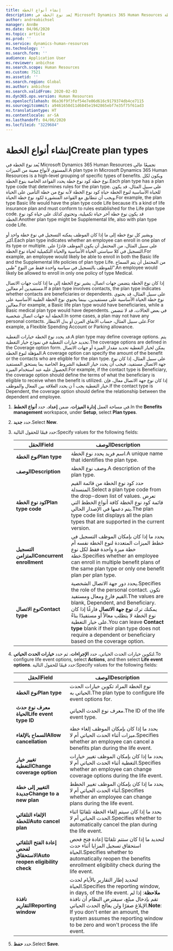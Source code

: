 ```yaml
---
title: إنشاء أنواع الخطة
description: يُعد نوع الخطة في Microsoft Dynamics 365 Human Resources تجميعًا عالي المستوى لأنواع معينة من الميزات. ويكون لكل نوع خطة كود نوع خطة يحدد القواعد الخاصة بنوع الخطة.
author: andreabichsel
manager: AnnBe
ms.date: 04/06/2020
ms.topic: article
ms.prod: ''
ms.service: dynamics-human-resources
ms.technology: ''
ms.search.form: ''
audience: Application User
ms.reviewer: anbichse
ms.search.scope: Human Resources
ms.custom: 7521
ms.assetid: ''
ms.search.region: Global
ms.author: anbichse
ms.search.validFrom: 2020-02-03
ms.dyn365.ops.version: Human Resources
ms.openlocfilehash: 06a36f9f3fef54e7e06d616c9179374db4ce7115
ms.sourcegitcommit: a9461650d11d6845e1942865ebf7e35f75f61ad3
ms.translationtype: HT
ms.contentlocale: ar-SA
ms.lasthandoff: 04/06/2020
ms.locfileid: "3229684"
---
```

# <a name="create-plan-types"></a><span data-ttu-id="7c1b9-104">إنشاء أنواع الخطة</span><span class="sxs-lookup"><span data-stu-id="7c1b9-104">Create plan types</span></span>

<span data-ttu-id="7c1b9-105">يُعد نوع الخطة في Microsoft Dynamics 365 Human Resources تجميعًا عالي المستوى لأنواع معينة من الميزات.</span><span class="sxs-lookup"><span data-stu-id="7c1b9-105">A plan type in Microsoft Dynamics 365 Human Resources is a high-level grouping of specific types of benefits.</span></span> <span data-ttu-id="7c1b9-106">ويكون لكل نوع خطة كود نوع خطة يحدد القواعد الخاصة بنوع الخطة.</span><span class="sxs-lookup"><span data-stu-id="7c1b9-106">Each plan type has a plan type code that determines rules for the plan type.</span></span> <span data-ttu-id="7c1b9-107">على سبيل المثال، قد يكون للحياة الأساسية لنوع الخطة حياة كود نوع الخطة لأنه نوع من خطة التأمين على الحياة ويجب أن تتطابق مع القواعد المنشورة لكود نوع خطة الحياة.</span><span class="sxs-lookup"><span data-stu-id="7c1b9-107">For example, the plan type Basic life would have the plan type code Life because it’s a kind of life insurance plan and must conform to rules established for the Life plan type code.</span></span> <span data-ttu-id="7c1b9-108">قد يكون نوع خطة آخر حياة تكميلية، وتحتوي كذلك على حياة كود نوع الخطة.</span><span class="sxs-lookup"><span data-stu-id="7c1b9-108">Another plan type might be Supplemental life, also with plan type code Life.</span></span>

<span data-ttu-id="7c1b9-109">ويشير كل نوع خطة إلى ما إذا كان الموظف يمكنه التسجيل في نوع خطة واحد أو أكثر.</span><span class="sxs-lookup"><span data-stu-id="7c1b9-109">Each plan type indicates whether an employee can enroll in one plan of its type or multiple.</span></span> <span data-ttu-id="7c1b9-110">على سبيل المثال، من المحتمل أن يكون الموظف قادرًا على التسجيل في كلا سياستي الحياة الأساسية والحياة التكميلية لحياة نوع الخطة.</span><span class="sxs-lookup"><span data-stu-id="7c1b9-110">For example, an employee would likely be able to enroll in both the Basic life and the Supplemental life policies of plan type Life.</span></span> <span data-ttu-id="7c1b9-111">من المحتمل أن يتم السماح للموظف بالتسجيل في سياسة واحدة فقط من النوع "طبي".</span><span class="sxs-lookup"><span data-stu-id="7c1b9-111">An employee would likely be allowed to enroll in only one policy of type Medical.</span></span>

<span data-ttu-id="7c1b9-112">إذا كان نوع الخطة يتضمن جهات اتصال، يشير نوع الخطة إلى ما إذا كانت جهات الاتصال مستفيدين أم معالين.</span><span class="sxs-lookup"><span data-stu-id="7c1b9-112">If a plan type involves contacts, the plan type indicates whether contacts are beneficiaries or dependents.</span></span> <span data-ttu-id="7c1b9-113">على سبيل المثال، قد يحتوي نوع خطة الحياة الأساسية على مستفيدين، بينما يحتوي نوع الخطة الطبية الأساسية على معالين.</span><span class="sxs-lookup"><span data-stu-id="7c1b9-113">For example, a Basic life plan type would have beneficiaries, while a Basic medical plan type would have dependents.</span></span> <span data-ttu-id="7c1b9-114">في بعض الحالات، قد لا تتضمن الخطة أية جهات اتصال شخصية.</span><span class="sxs-lookup"><span data-stu-id="7c1b9-114">In some cases, a plan may not have any personal contacts.</span></span> <span data-ttu-id="7c1b9-115">على سبيل المثال، حساب الانفاق المرن أو بدل الانتظار.</span><span class="sxs-lookup"><span data-stu-id="7c1b9-115">For example, a Flexible Spending Account or Parking allowance.</span></span>

<span data-ttu-id="7c1b9-116">قد يحدد نوع الخطة خيارات التغطية.</span><span class="sxs-lookup"><span data-stu-id="7c1b9-116">A plan type may define coverage options.</span></span> <span data-ttu-id="7c1b9-117">يتم تحديد خيارات التغطية في نموذج خيار التغطية.</span><span class="sxs-lookup"><span data-stu-id="7c1b9-117">The coverage options are defined in the Coverage option form.</span></span> <span data-ttu-id="7c1b9-118">يمكن لخيار التغطية تحديد مقدار الميزة أو جهات الاتصال المؤهلة لنوع الخطة.</span><span class="sxs-lookup"><span data-stu-id="7c1b9-118">A coverage option can specify the amount of the benefit or the contacts who are eligible for the plan type.</span></span> <span data-ttu-id="7c1b9-119">على سبيل المثال، إذا كان نوع جهة الاتصال مستفيد، فيجب أن يحدد خيار التغطية الشروط الخاصة بما يستحق المستفيد الحصول عليه عند استخدام الميزة.</span><span class="sxs-lookup"><span data-stu-id="7c1b9-119">For example, if the contact type is Beneficiary, the coverage option should define the terms of what the beneficiary is eligible to receive when the benefit is utilized.</span></span> <span data-ttu-id="7c1b9-120">إذا كان نوع جهة الاتصال معال، فإن خيار التغطية يجب أ ن يحدد العلاقة بين المعال والموظف.</span><span class="sxs-lookup"><span data-stu-id="7c1b9-120">If the contact type is Dependent, the coverage option should define the relationship between the dependent and employee.</span></span> 

1. <span data-ttu-id="7c1b9-121">في مساحة العمل **إدارة الميزات**، ضمن **إعداد**، حدد **أنواع الخطط**.</span><span class="sxs-lookup"><span data-stu-id="7c1b9-121">In the **Benefits management** workspace, under **Setup**, select **Plan types**.</span></span>

2. <span data-ttu-id="7c1b9-122">حدد **جديد**.</span><span class="sxs-lookup"><span data-stu-id="7c1b9-122">Select **New**.</span></span>

3. <span data-ttu-id="7c1b9-123">حدد قيمًا للحقول التالية:</span><span class="sxs-lookup"><span data-stu-id="7c1b9-123">Specify values for the following fields:</span></span>

   | <span data-ttu-id="7c1b9-124">الحقل</span><span class="sxs-lookup"><span data-stu-id="7c1b9-124">Field</span></span> | <span data-ttu-id="7c1b9-125">‏‏الوصف</span><span class="sxs-lookup"><span data-stu-id="7c1b9-125">Description</span></span> |
   | --- | --- |
   | <span data-ttu-id="7c1b9-126">**نوع الخطة**</span><span class="sxs-lookup"><span data-stu-id="7c1b9-126">**Plan type**</span></span> | <span data-ttu-id="7c1b9-127">اسم فريد يحدد نوع الخطة.</span><span class="sxs-lookup"><span data-stu-id="7c1b9-127">A unique name that identifies the plan type.</span></span> |
   | <span data-ttu-id="7c1b9-128">**‏‏الوصف**</span><span class="sxs-lookup"><span data-stu-id="7c1b9-128">**Description**</span></span> | <span data-ttu-id="7c1b9-129">وصف نوع الخطة.</span><span class="sxs-lookup"><span data-stu-id="7c1b9-129">A description of the plan type.</span></span> |
   | <span data-ttu-id="7c1b9-130">**كود نوع الخطة**</span><span class="sxs-lookup"><span data-stu-id="7c1b9-130">**Plan type code**</span></span> | <span data-ttu-id="7c1b9-131">حدد كود نوع الخطة من قائمة القيم المنسدلة.</span><span class="sxs-lookup"><span data-stu-id="7c1b9-131">Select a plan type code from the drop-down list of values.</span></span> <span data-ttu-id="7c1b9-132">تعرض قائمة كود نوع الخطة كافة أنواع الخطط التي يتم دعمها في الإصدار الحالي.</span><span class="sxs-lookup"><span data-stu-id="7c1b9-132">The plan type code list displays all the plan types that are supported in the current version.</span></span> |
   | <span data-ttu-id="7c1b9-133">**التسجيل المتزامن**</span><span class="sxs-lookup"><span data-stu-id="7c1b9-133">**Concurrent enrollment**</span></span> | <span data-ttu-id="7c1b9-134">يحدد ما إذا كان بإمكان الموظف التسجيل في خطط الميزات المتعددة لنوع الخطة نفسه أم خطة ميزة واحدة فقط لكل نوع خطة.</span><span class="sxs-lookup"><span data-stu-id="7c1b9-134">Specifies whether an employee can enroll in multiple benefit plans of the same plan type or only one benefit plan per plan type.</span></span> |
   | <span data-ttu-id="7c1b9-135">**نوع الاتصال**</span><span class="sxs-lookup"><span data-stu-id="7c1b9-135">**Contact type**</span></span> | <span data-ttu-id="7c1b9-136">يحدد دور جهة الاتصال الشخصية.</span><span class="sxs-lookup"><span data-stu-id="7c1b9-136">Specifies the role of the personal contact.</span></span> <span data-ttu-id="7c1b9-137">تكون القيم فارغ ومعال ومستفيد.</span><span class="sxs-lookup"><span data-stu-id="7c1b9-137">The values are blank, Dependent, and Beneficiary.</span></span> <span data-ttu-id="7c1b9-138">يمكنك ترك **نوع جهة الاتصال** فارغًا إذا كان نوع الخطة لا يتطلب معالاً أو مستفيدًا بناءً على خيار التغطية.</span><span class="sxs-lookup"><span data-stu-id="7c1b9-138">You can leave **Contact type** blank if their plan type does not require a dependent or beneficiary based on the coverage option.</span></span> |

4. <span data-ttu-id="7c1b9-139">لتكوين خيارات الحدث الحياتي، حدد **الإجراءات**، ثم حدد **خيارات الحدث الحياتي**.</span><span class="sxs-lookup"><span data-stu-id="7c1b9-139">To configure life event options, select **Actions**, and then select **Life event options**.</span></span> <span data-ttu-id="7c1b9-140">حدد قيمًا للحقول التالية:</span><span class="sxs-lookup"><span data-stu-id="7c1b9-140">Specify values for the following fields:</span></span>

   | <span data-ttu-id="7c1b9-141">الحقل</span><span class="sxs-lookup"><span data-stu-id="7c1b9-141">Field</span></span> | <span data-ttu-id="7c1b9-142">‏‏الوصف</span><span class="sxs-lookup"><span data-stu-id="7c1b9-142">Description</span></span> |
   | --- | --- |
   | <span data-ttu-id="7c1b9-143">**نوع الخطة**</span><span class="sxs-lookup"><span data-stu-id="7c1b9-143">**Plan type**</span></span> | <span data-ttu-id="7c1b9-144">نوع الخطة المراد تكوين خيارات الحدث الحياتي به.</span><span class="sxs-lookup"><span data-stu-id="7c1b9-144">The plan type to configure life event options for.</span></span> |
   | <span data-ttu-id="7c1b9-145">**معرف نوع حدث الحياة**</span><span class="sxs-lookup"><span data-stu-id="7c1b9-145">**Life event type ID**</span></span> | <span data-ttu-id="7c1b9-146">معرف نوع الحدث الحياتي.</span><span class="sxs-lookup"><span data-stu-id="7c1b9-146">The ID of the life event type.</span></span> |
   | <span data-ttu-id="7c1b9-147">**السماح بالإلغاء**</span><span class="sxs-lookup"><span data-stu-id="7c1b9-147">**Allow cancellation**</span></span> | <span data-ttu-id="7c1b9-148">يحدد ما إذا كان بإمكان الموظف إلغاء خطة ميزات أثناء الحدث الحياتي أم لا.</span><span class="sxs-lookup"><span data-stu-id="7c1b9-148">Specifies whether an employee can cancel a benefits plan during the life event.</span></span> |
   | <span data-ttu-id="7c1b9-149">**تغيير خيار التغطية**</span><span class="sxs-lookup"><span data-stu-id="7c1b9-149">**Change coverage option**</span></span> | <span data-ttu-id="7c1b9-150">يحدد ما إذا كان بإمكان الموظف تغيير خيارات التغطية أثناء الحدث الحياتي أم لا.</span><span class="sxs-lookup"><span data-stu-id="7c1b9-150">Specifies whether an employee can change coverage options during the life event.</span></span> |
   | <span data-ttu-id="7c1b9-151">**التغيير إلى خطة جديدة**</span><span class="sxs-lookup"><span data-stu-id="7c1b9-151">**Change to a new plan**</span></span> | <span data-ttu-id="7c1b9-152">يحدد ما إذا كان بإمكان الموظف تغيير الخطط أثناء الحدث الحياتي أم لا.</span><span class="sxs-lookup"><span data-stu-id="7c1b9-152">Specifies whether an employee can change plans during the life event.</span></span> |
   | <span data-ttu-id="7c1b9-153">**الإلغاء التلقائي للخطة**</span><span class="sxs-lookup"><span data-stu-id="7c1b9-153">**Auto cancel plan**</span></span> | <span data-ttu-id="7c1b9-154">يحدد ما إذا كان سيتم إلغاء الخطة تلقائيًا اثناء الحدث الحياتي أم لا.</span><span class="sxs-lookup"><span data-stu-id="7c1b9-154">Specifies whether to automatically cancel the plan during the life event.</span></span> |
   | <span data-ttu-id="7c1b9-155">**إعادة الفتح التلقائي لفحص الاستحقاق**</span><span class="sxs-lookup"><span data-stu-id="7c1b9-155">**Auto reopen eligibility check**</span></span> | <span data-ttu-id="7c1b9-156">لتحديد ما إذا كان ستتم تلقائيًا إعادة فتح فحص استحقاق تسجيل المزايا أثناء حدث الحياة.</span><span class="sxs-lookup"><span data-stu-id="7c1b9-156">Specifies whether to automatically reopen the benefits enrollment eligibility check during the life event.</span></span> |
   | <span data-ttu-id="7c1b9-157">**نافذة التقارير**</span><span class="sxs-lookup"><span data-stu-id="7c1b9-157">**Reporting window**</span></span> | <span data-ttu-id="7c1b9-158">لتحديد إطار التقارير بالأيام لحدث الحياة.</span><span class="sxs-lookup"><span data-stu-id="7c1b9-158">Specifies the reporting window, in days, of the life event.</span></span> <span data-ttu-id="7c1b9-159">**ملاحظة**: إذا لم تقم بإدخال مبلغ، سيفترض النظام أن نافذة الإبلاغ صفرًا ولن يعالج الحدث الحياتي.</span><span class="sxs-lookup"><span data-stu-id="7c1b9-159">**Note**: If you don't enter an amount, the system assumes the reporting window to be zero and won't process the life event.</span></span> |

5. <span data-ttu-id="7c1b9-160">حدد **حفظ**.</span><span class="sxs-lookup"><span data-stu-id="7c1b9-160">Select **Save**.</span></span> 
